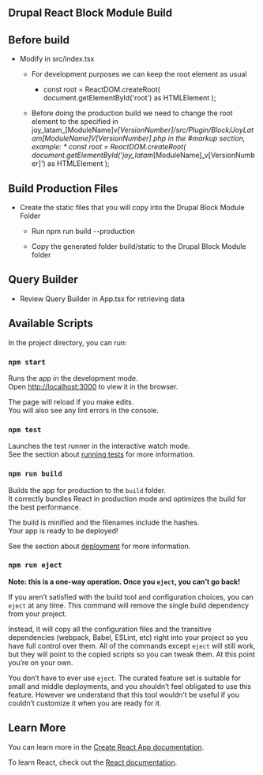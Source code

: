 ## Drupal React Block Module Build 

## Before build 

* Modify in src/index.tsx
    * For development purposes we can keep the root element as usual
        * const root = ReactDOM.createRoot(
                document.getElementById('root') as HTMLElement
        ); 

    * Before doing the production build we need to change the root element to the specified in joy_latam_[ModuleName]_v[VersionNumber]/src/Plugin/Block/JoyLatam[ModuleName]V[VersionNumber].php in the #markup section, example:
            *  const root = ReactDOM.createRoot(
                document.getElementById('joy_latam_[ModuleName]_v[VersionNumber]') as HTMLElement
            );      
 

## Build Production Files

* Create the static files that you will copy into the Drupal Block Module Folder

    * Run npm run build --production

    * Copy the generated folder build/static to the Drupal Block Module folder



## Query Builder

* Review Query Builder in App.tsx for retrieving data 

## Available Scripts

In the project directory, you can run:

### `npm start`

Runs the app in the development mode.\
Open [http://localhost:3000](http://localhost:3000) to view it in the browser.

The page will reload if you make edits.\
You will also see any lint errors in the console.

### `npm test`

Launches the test runner in the interactive watch mode.\
See the section about [running tests](https://facebook.github.io/create-react-app/docs/running-tests) for more information.

### `npm run build`

Builds the app for production to the `build` folder.\
It correctly bundles React in production mode and optimizes the build for the best performance.

The build is minified and the filenames include the hashes.\
Your app is ready to be deployed!

See the section about [deployment](https://facebook.github.io/create-react-app/docs/deployment) for more information.

### `npm run eject`

**Note: this is a one-way operation. Once you `eject`, you can’t go back!**

If you aren’t satisfied with the build tool and configuration choices, you can `eject` at any time. This command will remove the single build dependency from your project.

Instead, it will copy all the configuration files and the transitive dependencies (webpack, Babel, ESLint, etc) right into your project so you have full control over them. All of the commands except `eject` will still work, but they will point to the copied scripts so you can tweak them. At this point you’re on your own.

You don’t have to ever use `eject`. The curated feature set is suitable for small and middle deployments, and you shouldn’t feel obligated to use this feature. However we understand that this tool wouldn’t be useful if you couldn’t customize it when you are ready for it.

## Learn More

You can learn more in the [Create React App documentation](https://facebook.github.io/create-react-app/docs/getting-started).

To learn React, check out the [React documentation](https://reactjs.org/).



